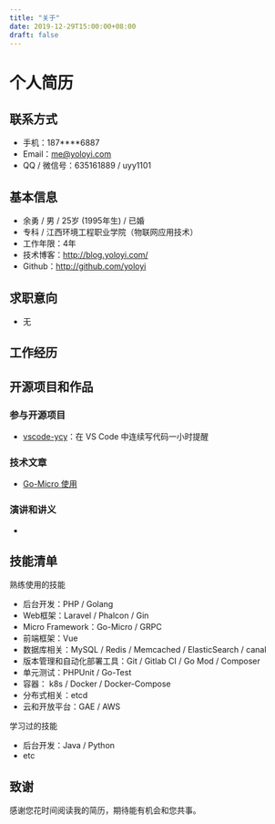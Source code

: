 ```yaml
---
title: "关于"
date: 2019-12-29T15:00:00+08:00
draft: false
---
```


# 个人简历

## 联系方式
- 手机：187\*\*\*\*6887
- Email：me@yoloyi.com
- QQ / 微信号：635161889 / uyy1101

## 基本信息
 - 余勇 / 男 / 25岁 (1995年生) / 已婚 
 - 专科 / 江西环境工程职业学院（物联网应用技术） 
 - 工作年限：4年
 - 技术博客：http://blog.yoloyi.com/
 - Github：http://github.com/yoloyi
 
## 求职意向
- 无
<!--
; - 期望职位：PHP高级程序员，后台开发工程师
; - 期望薪资：税前月薪18k~25k，特别喜欢的公司可例外
; - 期望城市：上海 / 深圳
-->
 
## 工作经历
<!--
### 上海柏为科技有限公司 （ 2018 年8月 ~ 至今 ）

#### HeavenGifts
我在此项目负责了哪些工作，分别在哪些地方做得出色/和别人不一样/成长快，这个项目中，我最困难的问题是什么，我采取了什么措施，最后结果如何。这个项目中，我最自豪的技术细节是什么，为什么，实施前和实施后的数据对比如何，同事和领导对此的反应如何。


#### Medusa


#### 其他项目

（每个公司写2~3个核心项目就好了，如果你有非常大量的项目，那么按分类进行合并，每一类选一个典型写出来。其他的一笔带过即可。)

### 丹阳兴阳重庆分公司 （ 2018 年8月 ~ 至今 ）

#### Firmoo.com

我在此项目负责了哪些工作，分别在哪些地方做得出色/和别人不一样/成长快，这个项目中，我最困难的问题是什么，我采取了什么措施，最后结果如何。这个项目中，我最自豪的技术细节是什么，为什么，实施前和实施后的数据对比如何，同事和领导对此的反应如何。

#### 内部邮件服务系统


#### 其他项目

（每个公司写2~3个核心项目就好了，如果你有非常大量的项目，那么按分类进行合并，每一类选一个典型写出来。其他的一笔带过即可。）
-->
  
## 开源项目和作品

### 参与开源项目
  - [vscode-ycy](https://github.com/formulahendry/vscode-ycy)：在 VS Code 中连续写代码一小时提醒

### 技术文章
- [Go-Micro 使用](https://github.com/yoloyi/go-exercise-example)

### 演讲和讲义
- 
    
## 技能清单

熟练使用的技能

- 后台开发：PHP / Golang
- Web框架：Laravel / Phalcon / Gin
- Micro Framework：Go-Micro / GRPC
- 前端框架：Vue
- 数据库相关：MySQL / Redis / Memcached / ElasticSearch / canal
- 版本管理和自动化部署工具：Git / Gitlab CI / Go Mod / Composer
- 单元测试：PHPUnit / Go-Test
- 容器： k8s / Docker / Docker-Compose
- 分布式相关：etcd 
- 云和开放平台：GAE / AWS 

学习过的技能

- 后台开发：Java / Python
- etc
     
## 致谢

感谢您花时间阅读我的简历，期待能有机会和您共事。